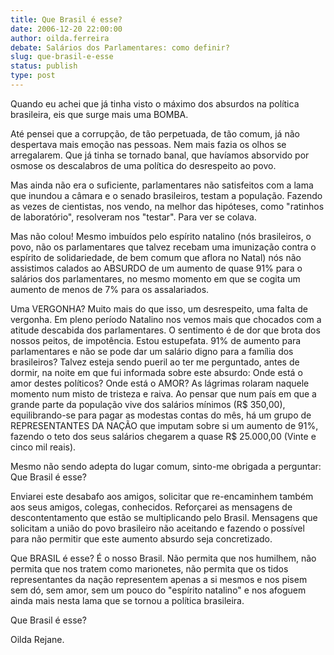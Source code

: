 ```yaml
---
title: Que Brasil é esse?
date: 2006-12-20 22:00:00
author: oilda.ferreira
debate: Salários dos Parlamentares: como definir?
slug: que-brasil-e-esse
status: publish 
type: post
---
```


Quando eu achei que já tinha visto o máximo dos absurdos na política brasileira, eis que surge mais uma BOMBA.   

  

Até pensei que a corrupção, de tão perpetuada, de tão comum, já não despertava mais emoção nas pessoas. Nem mais fazia os olhos se arregalarem. Que já tinha se tornado banal, que havíamos absorvido por osmose os descalabros de uma política do desrespeito ao povo.  

  

Mas ainda não era o suficiente, parlamentares não satisfeitos com a lama que inundou a câmara e o senado brasileiros, testam a população. Fazendo as vezes de cientistas, nos vendo, na melhor das hipóteses, como "ratinhos de laboratório", resolveram nos "testar". Para ver se colava.   

  

Mas não colou! Mesmo imbuídos pelo espírito natalino (nós brasileiros, o povo, não os parlamentares que talvez recebam uma imunização contra o espírito de solidariedade, de bem comum que aflora no Natal) nós não assistimos calados ao ABSURDO de um aumento de quase 91% para o salários dos parlamentares, no mesmo momento em que se cogita um aumento de menos de 7% para os assalariados.  

  

Uma VERGONHA? Muito mais do que isso, um desrespeito, uma falta de vergonha. Em pleno período Natalino nos vemos mais que chocados com a atitude descabida dos parlamentares. O sentimento é de dor que brota dos nossos peitos, de impotência. Estou estupefata. 91% de aumento para parlamentares e não se pode dar um salário digno para a família dos brasileiros? Talvez esteja sendo pueril ao ter me perguntado, antes de dormir, na noite em que fui informada sobre este absurdo: Onde está o amor destes políticos? Onde está o AMOR? As lágrimas rolaram naquele momento num misto de tristeza e raiva. Ao pensar que num país em que a grande parte da população vive dos salários mínimos (R$ 350,00), equilibrando-se para pagar as modestas contas do mês, há um grupo de REPRESENTANTES DA NAÇÃO que imputam sobre si um aumento de 91%, fazendo o teto dos seus salários chegarem a quase R$ 25.000,00 (Vinte e cinco mil reais).  

  

Mesmo não sendo adepta do lugar comum, sinto-me obrigada a perguntar: Que Brasil é esse?   

Enviarei este desabafo aos amigos, solicitar que re-encaminhem também aos seus amigos, colegas, conhecidos. Reforçarei as mensagens de descontentamento que estão se multiplicando pelo Brasil. Mensagens que solicitam a união do povo brasileiro não aceitando e fazendo o possível para não permitir que este aumento absurdo seja concretizado.  

  

Que BRASIL é esse? É o nosso Brasil. Não permita que nos humilhem, não permita que nos tratem como marionetes, não permita que os tidos representantes da nação representem apenas a si mesmos e nos pisem sem dó, sem amor, sem um pouco do "espírito natalino" e nos afoguem ainda mais nesta lama que se tornou a política brasileira.  

Que Brasil é esse?  

Oilda Rejane.
